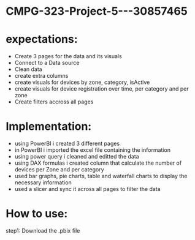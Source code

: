 # CMPG-323-Project-5---30857465
# expectations:
- Create 3 pages for the data and its visuals
- Connect to a Data source
- Clean data
- create extra columns 
- create visuals for devices by zone, category, isActive
- create visuals for device registration over time, per category and per zone
- Create filters accross all pages

# Implementation:
- using PowerBI i created 3 different pages 
- in PowerBI i imported the excel file containing the information
- using power query i cleaned and editted the data
- using DAX formulas i created column that calculate the number of devices per Zone and per category
- used bar graphs, pie charts, table and waterfall charts to display the necessary information
- used a slicer and sync it across all pages to filter the data

# How to use:
step1: Download the .pbix file 
